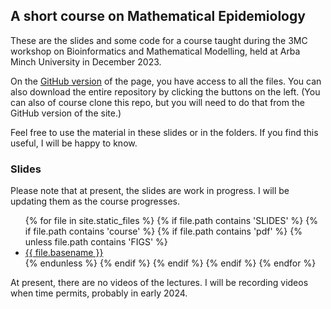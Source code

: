 ## A short course on Mathematical Epidemiology

These are the slides and some code for a course taught during the 3MC workshop on Bioinformatics and Mathematical Modelling, held at Arba Minch University in December 2023.

On the [GitHub version](https://github.com/julien-arino/3MC-2023-12-Arba-Minch/) of the page, you have access to all the files. You can also download the entire repository by clicking the buttons on the left. (You can also of course clone this repo, but you will need to do that from the GitHub version of the site.)

Feel free to use the material in these slides or in the folders. If you find this useful, I will be happy to know.

### Slides

Please note that at present, the slides are work in progress. I will be updating them as the course progresses.

<ul>
{% for file in site.static_files %}
  {% if file.path contains 'SLIDES' %}
    {% if file.path contains 'course' %}
      {% if file.path contains 'pdf' %}
        {% unless file.path contains 'FIGS' %}
          <li><a href="https://julien-arino.github.io/3MC-2023-12-Arba-Minch/SLIDES/{{ file.basename }}.pdf">{{ file.basename }}</a></li>
        {% endunless %}
      {% endif %}
    {% endif %}
  {% endif %}
{% endfor %}
</ul>

At present, there are no videos of the lectures. I will be recording videos when time permits, probably in early 2024.